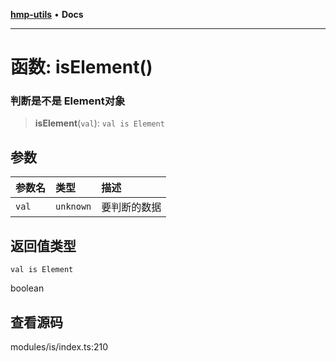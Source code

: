 [**hmp-utils**](../README.md) • **Docs**

***

# 函数: isElement()

### 判断是不是 Element对象

> **isElement**(`val`): `val is Element`

## 参数

| 参数名 | 类型 | 描述 |
| :------ | :------ | :------ |
| `val` | `unknown` | 要判断的数据 |

## 返回值类型

`val is Element`

boolean

## 查看源码

modules/is/index.ts:210

